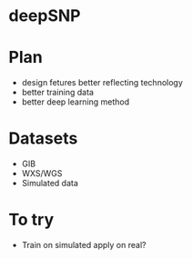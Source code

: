 # deepSNP


# Plan

- design fetures better reflecting technology
- better training data
- better deep learning method


# Datasets 
- GIB
- WXS/WGS
- Simulated data 

# To try
- Train on simulated apply on real? 
